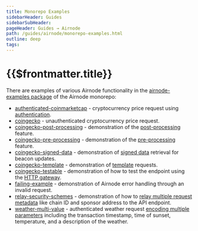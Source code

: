```yaml
---
title: Monorepo Examples
sidebarHeader: Guides
sidebarSubHeader:
pageHeader: Guides → Airnode
path: /guides/airnode/monorepo-examples.html
outline: deep
tags:
---
```


<PageHeader/>

<SearchHighlight/>

# {{$frontmatter.title}}

There are examples of various Airnode functionality in the
[airnode-examples package](https://github.com/api3dao/airnode/tree/v0.8/packages/airnode-examples)<ExternalLinkImage/>
of the Airnode monorepo:

- [authenticated-coinmarketcap](https://github.com/api3dao/airnode/blob/v0.8/packages/airnode-examples/integrations/authenticated-coinmarketcap)<ExternalLinkImage/> -
  cryptocurrency price request using
  [authentication](/reference/airnode/latest/understand/api-security.md#airnode-authentication-security-schemes).
- [coingecko](https://github.com/api3dao/airnode/blob/v0.8/packages/airnode-examples/integrations/coingecko)<ExternalLinkImage/> -
  unauthenticated cryptocurrency price request.
- [coingecko-post-processing](https://github.com/api3dao/airnode/tree/v0.8/packages/airnode-examples/integrations/coingecko-post-processing)<ExternalLinkImage/> -
  demonstration of the [post-processing](/reference/ois/latest/processing.md)
  feature.
- [coingecko-pre-processing](https://github.com/api3dao/airnode/tree/v0.8/packages/airnode-examples/integrations/coingecko-pre-processing)<ExternalLinkImage/> -
  demonstration of the [pre-processing](/reference/ois/latest/processing.md)
  feature.
- [coingecko-signed-data](https://github.com/api3dao/airnode/tree/v0.8/packages/airnode-examples/integrations/coingecko-signed-data)<ExternalLinkImage/> -
  demonstration of
  [signed data](/reference/airnode/latest/understand/http-gateways.md) retrieval
  for beacon updates.
- [coingecko-template](https://github.com/api3dao/airnode/tree/v0.8/packages/airnode-examples/integrations/coingecko-template)<ExternalLinkImage/> -
  demonstration of
  [template](/reference/airnode/latest/developers/using-templates.md) requests.
- [coingecko-testable](https://github.com/api3dao/airnode/tree/v0.8/packages/airnode-examples/integrations/coingecko-testable)<ExternalLinkImage/> -
  demonstration of how to test the endpoint using the
  [HTTP gateway](/reference/airnode/latest/understand/http-gateways.md).
- [failing-example](https://github.com/api3dao/airnode/tree/v0.8/packages/airnode-examples/integrations/failing-example)<ExternalLinkImage/> -
  demonstration of Airnode error handling through an invalid request.
- [relay-security-schemes](https://github.com/api3dao/airnode/tree/v0.8/packages/airnode-examples/integrations/relay-security-schemes) -
  demonstration of how to
  [relay multiple request metadata](/reference/airnode/latest/understand/api-security.md#relayed-meta-data-security-schemes)
  like chain ID and sponsor address to the API endpoint.
- [weather-multi-value](https://github.com/api3dao/airnode/tree/v0.8/packages/airnode-examples/integrations/weather-multi-value)<ExternalLinkImage/> -
  authenticated weather request
  [encoding multiple parameters](/reference/ois/latest/reserved-parameters.md#encoding-multiple-values)
  including the transaction timestamp, time of sunset, temperature, and a
  description of the weather.
